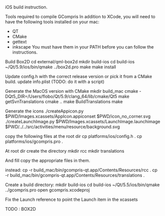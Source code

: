 iOS build instruction.

Tools required to compile GCompris
In addition to XCode, you will need to have the following tools installed on your mac:
- QT
- CMake
- gettext
- inkscape
You must have them in your PATH before you can follow the instructions.

Build Box2D
cd external/qml-box2d
mkdir build-ios
cd build-ios
~/Qt/5.9/ios/bin/qmake ../box2d.pro
make
make install


Update config.h with the correct release version or pick it from a CMake build.
update info.plist
(TODO: do it with a script)

Generate the MacOS version with CMake
mkdir build_mac
cmake -DQt5_DIR=/Users/flobo/Qt/5.9/clang_64/lib/cmake/Qt5
make getSvnTranslations
cmake ..
make BuildTranslations
make

Generate the icons
./createAppicon.py $PWD/Images.xcassets/AppIcon.appiconset $PWD/icon_no_corner.svg
./createLaunchImage.py $PWD/Images.xcassets/LaunchImage.launchimage $PWD/../../src/activities/menu/resource/background.svg

copy the following files at the root dir
cp platforms/ios/config.h .
cp platforms/ios/gcompris.pro .

At root dir create the directory
mkdir rcc
mkdir translations

And fill copy the appropriate files in them.

instead:
cp -r build_mac/bin/gcompris-qt.app/Contents/Resources/rcc .
cp -r build_mac/bin/gcompris-qt.app/Contents/Resources/translations .

Create a build directory:
mkdir build-ios
cd build-ios
~/Qt/5.5/ios/bin/qmake ../gcompris.pro
open gcompris.xcodeproj

Fix the Launch reference to point the Launch item in the xcassets

TODO :
BOX2D